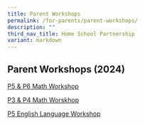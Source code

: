 ```yaml
---
title: Parent Workshops
permalink: /for-parents/parent-workshops/
description: ""
third_nav_title: Home School Partnership
variant: markdown
---
```

## Parent Workshops (2024)

[P5 & P6 Math Workshop](/files/For%20Parents%20(2024)/Parents_workshop_PDF_file_to_upload_School_website.pdf)

[P3 & P4 Math Worskhop](/files/For%20Parents%20(2024)/Middle_Primary_Math_Parents_Workshop_2024.pdf)


[P5 English Language Workshop](/files/For%20Parents%20(2024)/EL_P5_Parent_Workshop_2024.pdf)